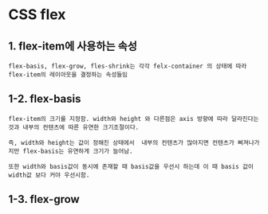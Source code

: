 # CSS flex

## 1. flex-item에 사용하는 속성

    flex-basis, flex-grow, fles-shrink는 각각 felx-container 의 상태에 따라 flex-item의 레이아웃을 결정하는 속성들임

## 1-2. flex-basis

    flex-item의 크기를 지정함. width와 height 와 다른점은 axis 방향에 따라 달라진다는 것과 내부의 컨텐츠에 따른 유연한 크기조절이다.

    즉, width와 height는 값이 정해진 상태에서  내부의 컨텐츠가 많아지면 컨텐츠가 삐져나가지만 flex-basis는 유연하게 크기가 늘어남.

    또한 width와 basis값이 동시에 존재할 때 basis값을 우선시 하는데 이 때 basis 값이 width값 보다 커야 우선시함.

## 1-3. flex-grow
